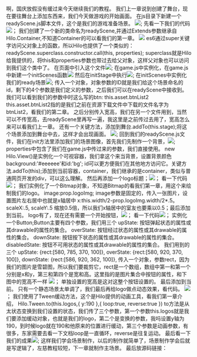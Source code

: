 啊，国庆放假没有缓过来今天继续我们的教程。
我们上一章说到创建了舞台，现在要往舞台上添加东西来，我们今天做游戏的开始画面。
在js目录下新建一个readyScene.js脚本文件，这个是我们的游戏准备场景。
![](four_files/1.jpg);
先看一下我们的代码
![](four_files/2.jpg)；
我们创建了一个新的类命名为readyScene,并通过Extends参数继承自 Hilo.Container,不知道Container的可以看我们的第一章。
![](four_files/3.jpg)
es6通过super关键字访问父对象上的函数，所以Hilo也提供了一个类似的：readyScene.superclass.constructor.call(this, properties);
superclass就是Hilo给我提供的，将this和properties参数也带过去给父对象，这样父对象也可以访问到我们这个类中了。
在页面中引入这个文件![](four_files/4.jpg);
在game.js中实例化，在game.js中新建一个initScenes函数![](four_files/5.jpg)
然后在initStage中执行![](four_files/6.jpg);
在initScenes中实例化我们的ready场景![](four_files/7.jpg);
传入一个对象，对象参数的ID就是我们给这个场景命名的id，剩下的4个参数是我们定义的参数，之后我们可以在readyScene中接收到。
我们可以看到我们的参数中时这么写的btn: this.asset.btnList2
 this.asset.btnList2指的是我们之前在资源下载文件中下载的文件名字为btnList2，看我们的第二章。
 之后分别传入宽高，我们在另一个文件用到，当然可以不传宽高，去readyScene里再写一遍，我这里是之前传过去用了，宽高怎么来可以看我们上一章。
 还有一个关键方法，添加到舞台.addTo(this.stage);将这个场景添加到舞台中去，这样才会出现画面。
 ![](four_files/8.jpg);
 回到我们的readyScene.js文件，我们在init方法里添加我们的场景图像，首先我们先制作一个背景，![](four_files/9.jpg);
 properties中包含了我们在game.js中传过来的参数，我们直接使用。
 new Hilo.View()是实例化一个可视容器，我们拿这个来当背景，设置背景颜色background:'#eeeeee'和id:'bg';
 id可以更方便我们在其他地方访问它。关键方法.addTo(this);添加到当前容器，container，我们继承的是container，类似与普通网页开发的div，可以这么理解。
 然后再添加一个logo标题；![](four_files/10.jpg)；
 看一下代码![](four_files/11.jpg)；
 我们实例化了一个Bitmap对象，不知道Bitmap的看我们第一章，用这个来绘制我们的logo。
 image:prop.logoImg; image参数是固定的，传入一张图片，设置图片左右居中也就是x轴居中 x:this.width/2-prop.logoImg.width/2*.5。
 scaleX:.5,
 scaleY:.5
 缩放0.5倍，所以我们x轴居中的室友也要乘以0.5；最后添加到当前。
 logo有了，现在还有需要一个开始按钮，![](four_files/12.jpg)；
 看一下代码![](four_files/13.jpg)；
 实例化一个Button;Button主要有四个参数，我们用三个
  upState: 按钮弹起状态的属性或其drawable的属性的集合。
  overState: 按钮经过状态的属性或其drawable的属性的集合。
  downState: 按钮按下状态的属性或其drawable的属性的集合。
  disabledState: 按钮不可用状态的属性或其drawable的属性的集合。
我们用到的三个
upState: {rect:[580, 785, 370, 100]},
overState: {rect:[580, 920, 370, 100]},
downState: {rect:[586, 920, 362, 100]},
传入一个对象，参数rect，因为我们的图片是雪碧图，所以我们要裁剪它，rect是一个数组，数组中第一和第一个分别是x和y，第三和第四个是宽和高。这里指的是图片集合中按钮的属性，和下图中的宽高不一样
![](four_files/14.jpg)；
单独设置的宽高是这对这整个按钮设置的。
最后添加到当前。
只有一个静态场景太单调了，我们最后再给logo做点动态效果，看代码。
![](four_files/15.jpg)；
我们使用了Tween缓动方法，这个是Hilo提供的动画工具，看我们第一章介绍，
Hilo.Tween.to(this.logos,{
			    y:190
			},{
			    loop:true,
			    reverse:true
			})
to方法是从太状态变换到我们设置的状态，我们传了三个参数，第一个参数this.logos就是我们要添加缓动对象，也就是我们的logo，第二个是变换的参数，我吗设置y轴为190，到时候logo就在190和他原来的位置进行缓动，第三个参数是动画参数，有很多，东家需要去看一下文档loop是一直循环，reverse是往复运动。
最后看一下我们的成果![](four_files/1.gif);
这样我们学会场景制作，以后的制作就简单了，场景制作学会后就是写逻辑了，左慈教程较短，下一章就制作主场景。
最后放源码链接：

 